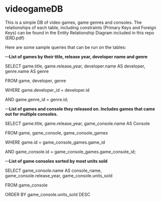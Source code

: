﻿# videogameDB

This is a simple DB of video games, game genres and consoles. The relationships of each table, including constraints (Primary Keys and Foreign Keys) can be found in the Entity Relationship Diagram included in this repo (ERD.pdf)

Here are some sample queries that can be run on the tables:

**--List of games by their title, release year, developer name and genre**


SELECT game.title, game.release_year, developer.name AS developer, genre.name AS genre

FROM game, developer, genre

WHERE game.developer_id = developer.id

AND game.genre_id = genre.id;

**--List of games and console they released on. Includes games that came out for multiple consoles.**


SELECT game.title, game.release_year, game_console.name AS Console

FROM game, game_console, game_console_games

WHERE game.id = game_console_games.game_id

AND game_console.id = game_console_games.game_console_id;

**--List of game consoles sorted by most units sold**


SELECT game_console.name AS console_name, game_console.release_year, game_console.units_sold

FROM game_console

ORDER BY game_console.units_sold DESC
